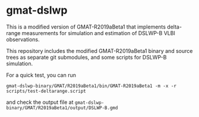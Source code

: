 # gmat-dslwp

This is a modified version of GMAT-R2019aBeta1 that implements delta-range
measurements for simulation and estimation of DSLWP-B VLBI observations.

This repository includes the modified GMAT-R2019aBeta1 binary and source trees
as separate git submodules, and some scripts for DSLWP-B simulation.

For a quick test, you can run

```
gmat-dslwp-binary/GMAT/R2019aBeta1/bin/GMAT-R2019aBeta1 -m -x -r scripts/test-deltarange.script 
```

and check the output file at `gmat-dslwp-binary/GMAT/R2019aBeta1/output/DSLWP-B.gmd`

